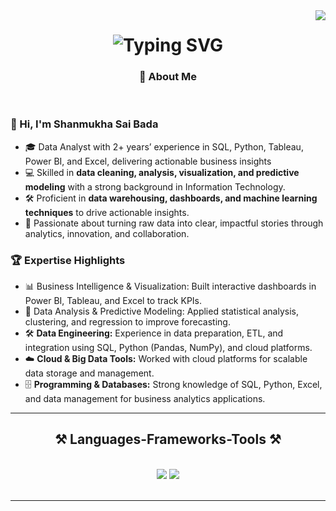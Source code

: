 



<img align="right" src="https://visitor-badge.laobi.icu/badge?page_id=shanmukhasaibada.visitor-badge&left_color=red&right_color=green&left_text=HelloVisitors" />

<h1 align="center">
 <img src="https://readme-typing-svg.demolab.com?font=Cooper&weight=500&pause=1000&color=F7E8F4&width=435&lines=Hello+%F0%9F%91%8B;This+is+Shanmukha+Sai+Bada+%F0%9F%8F%8B%EF%B8%8F%E2%80%8D%E2%99%82%EF%B8%8F+;A+Experienced+Data+Analyst+%F0%9F%92%BB;And+a+Great+Story+Teller+from+India%E2%9C%A8" alt="Typing SVG" />
</h1>
<h3 align="center">  🚀 About Me  </h3>

<br/>
                                                     
<div align="Left">
  
### 👋 Hi, I'm Shanmukha Sai Bada  

- 🎓 Data Analyst with 2+ years’ experience in SQL, Python, Tableau, Power BI, and Excel, delivering actionable business insights  
- 💻 Skilled in **data cleaning, analysis, visualization, and predictive modeling** with a strong background in Information Technology.  
- 🛠 Proficient in **data warehousing, dashboards, and machine learning techniques** to drive actionable insights.  
- 🚀 Passionate about turning raw data into clear, impactful stories through analytics, innovation, and collaboration.  

### 🏆 Expertise Highlights  

- 📊 Business Intelligence & Visualization: Built interactive dashboards in Power BI, Tableau, and Excel to track KPIs.
- 🧮 Data Analysis & Predictive Modeling: Applied statistical analysis, clustering, and regression to improve forecasting.  
- 🛠 **Data Engineering:** Experience in data preparation, ETL, and integration using SQL, Python (Pandas, NumPy), and cloud platforms.  
- ☁️ **Cloud & Big Data Tools:** Worked with cloud platforms for scalable data storage and management.  
- 🗄 **Programming & Databases:** Strong knowledge of SQL, Python, Excel, and data management for business analytics applications.  
 </div>

<hr/>
 
<h2 align="center">⚒️ Languages-Frameworks-Tools ⚒️</h2>
<br/>
<div align="center">
    <img src="https://skillicons.dev/icons?i=Tableau,mysql,postgresql,google%20analytics,css,vscode,github,figma,tailwind,git,r" />
    <img src="https://skillicons.dev/icons?i=nodejs,python,javascript,typescript,express,firebase,mongodb,c,java,nextjs,,flask" /><br>
</div>

<br/>
<hr/>
